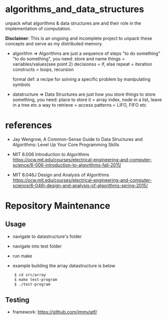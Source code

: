# algorithms_and_data_structures

unpack what algorithms & data structures are and their role in the implementation of computation.

**Disclaimer**: This is an ongoing and incomplete project to unpack these concepts and serve as my distributed memory.

* algorithm => Algorithms are just a sequence of steps "to do something"
    "to do something", you need:
        store and name things = variables/values(see point 2)
        decisionss = if, else
        repeat = iteration constructs = loops, recursion

    formal def: a recipe for solving a specific problem by manipulating symbols

* datatructure => Data Structures are just how you store things
    to store something, you need:
        place to store it = array index, node in a list, leave in a tree etc
        a way to retrieve = access patterns = LIFO, FIFO etc

# references

* Jay Wengrow, A Common-Sense Guide to Data Structures and Algorithms: Level Up Your Core Programming Skills

* MIT 6.006 Introduction to Algorithms
    https://ocw.mit.edu/courses/electrical-engineering-and-computer-science/6-006-introduction-to-algorithms-fall-2011/


* MIT 6.046J Design and Analysis of Algorithms
    https://ocw.mit.edu/courses/electrical-engineering-and-computer-science/6-046j-design-and-analysis-of-algorithms-spring-2015/

# Repository Maintenance

## Usage
* navigate to datastructure's folder
* navigate into test folder
* run make

* example building the array datastructure is below
```zsh
    $ cd src/array
    $ make test-program
    $ ./test-program
```

## Testing
* framework: https://github.com/jmmv/atf/